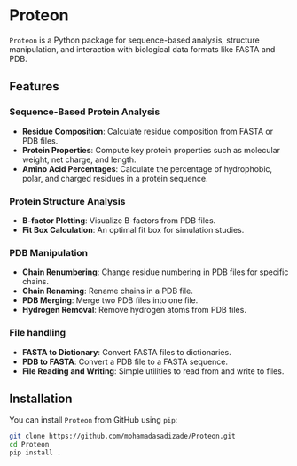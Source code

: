 # Proteon

`Proteon` is a Python package for sequence-based analysis, structure manipulation, and interaction with biological data formats like FASTA and PDB. 

## Features

### Sequence-Based Protein Analysis
- **Residue Composition**: Calculate residue composition from FASTA or PDB files.
- **Protein Properties**: Compute key protein properties such as molecular weight, net charge, and length.
- **Amino Acid Percentages**: Calculate the percentage of hydrophobic, polar, and charged residues in a protein sequence.

### Protein Structure Analysis
- **B-factor Plotting**: Visualize B-factors from PDB files.
- **Fit Box Calculation**: An optimal fit box for simulation studies.

### PDB Manipulation
- **Chain Renumbering**: Change residue numbering in PDB files for specific chains.
- **Chain Renaming**: Rename chains in a PDB file.
- **PDB Merging**: Merge two PDB files into one file.
- **Hydrogen Removal**: Remove hydrogen atoms from PDB files.

### File handling
- **FASTA to Dictionary**: Convert FASTA files to dictionaries.
- **PDB to FASTA**: Convert a PDB file to a FASTA sequence.
- **File Reading and Writing**: Simple utilities to read from and write to files.

## Installation

You can install `Proteon` from GitHub using `pip`:

```bash
git clone https://github.com/mohamadasadizade/Proteon.git
cd Proteon
pip install . 
